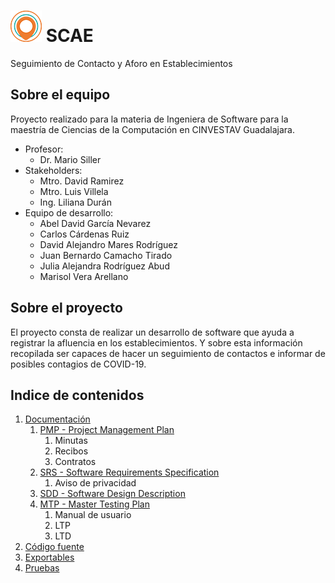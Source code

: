 # ![](images/SCAE_50x50.png) SCAE
Seguimiento de Contacto y Aforo en Establecimientos

## Sobre el equipo
Proyecto realizado para la materia de Ingeniera de Software para la maestría de Ciencias de la Computación en CINVESTAV Guadalajara.
* Profesor: 
  * Dr. Mario Siller
* Stakeholders:
  * Mtro. David Ramirez
  * Mtro. Luis Villela
  * Ing. Liliana Durán
* Equipo de desarrollo:
  * Abel David García Nevarez
  * Carlos Cárdenas Ruiz
  * David Alejandro Mares Rodríguez
  * Juan Bernardo Camacho Tirado
  * Julia Alejandra Rodríguez Abud
  * Marisol Vera Arellano
  
  
## Sobre el proyecto
El proyecto consta de realizar un desarrollo de software que ayuda a registrar la afluencia en los establecimientos. Y sobre esta información recopilada ser capaces de hacer un seguimiento de contactos e informar de posibles contagios de COVID-19.


## Indice de contenidos
1. [Documentación](http://github.com)
   1. [PMP - Project Management Plan](http://github.com)
      1. Minutas
      1. Recibos
      1. Contratos
   1. [SRS - Software Requirements Specification](http://github.com)
      1. Aviso de privacidad
   1. [SDD - Software Design Description](http://github.com)
   1. [MTP - Master Testing Plan](http://github.com)
      1. Manual de usuario
      1. LTP
      1. LTD
1. [Código fuente](http://github.com)
1. [Exportables](http://github.com)
1. [Pruebas](http://github.com)

